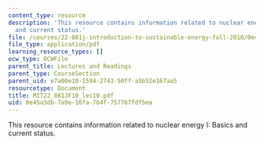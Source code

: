 ```yaml
---
content_type: resource
description: 'This resource contains information related to nuclear energy I: Basics
  and current status.'
file: /courses/22-081j-introduction-to-sustainable-energy-fall-2010/0e45a3db7a9e16fa7b4f757767fdf5ea_MIT22_081JF10_lec10.pdf
file_type: application/pdf
learning_resource_types: []
ocw_type: OCWFile
parent_title: Lectures and Readings
parent_type: CourseSection
parent_uid: e7a00e10-1594-2743-50ff-a5b52e167aa5
resourcetype: Document
title: MIT22_081JF10_lec10.pdf
uid: 0e45a3db-7a9e-16fa-7b4f-757767fdf5ea
---
```

This resource contains information related to nuclear energy I: Basics and current status.

